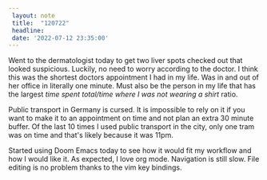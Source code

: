 ```yaml
---
 layout: note
 title:  "120722"
 headline:
 date: '2022-07-12 23:35:00'
---
```


Went to the dermatologist today to get two liver spots checked out that looked suspicious. Luckily, no need to worry according to the doctor. I think this was the shortest doctors appointment I had in my life. Was in and out of her office in literally one minute. Must also be the person in my life that has the largest _time spent total/time where I was not wearing a shirt_ ratio.

Public transport in Germany is cursed. It is impossible to rely on it if you want to make it to an appointment on time and not plan an extra 30 minute buffer. Of the last 10 times I used public transport in the city, only one tram was on time and that's likely because it was 11pm.

Started using Doom Emacs today to see how it would fit my workflow and how I would like it. As expected, I love org mode. Navigation is still slow. File editing is no problem thanks to the vim key bindings.
